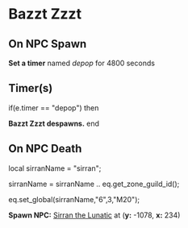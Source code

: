 # Bazzt Zzzt


## On NPC Spawn

**Set a timer** named *depop* for 4800 seconds


## Timer(s)

if(e.timer == "depop") then


**Bazzt Zzzt despawns.**
end



## On NPC Death

local sirranName = "sirran";

sirranName = sirranName .. eq.get_zone_guild_id();

eq.set_global(sirranName,"6",3,"M20");

**Spawn NPC:**  [Sirran the Lunatic](/npc/71058) at (**y:** -1078, **x:** 234)




